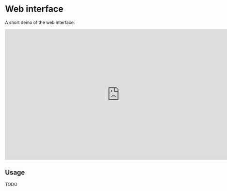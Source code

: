 # Web interface

A short demo of the web interface:

<iframe width="754" height="430" frameborder="0"  src="https://www.youtube.com/embed/gYC3rX4VIN8?si=nqADjKEgVZHIM5V9" allowfullscreen></iframe>


## Usage

TODO
